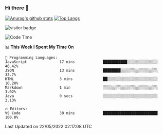 ### Hi there 👋

<!--
**Akelio-zhang/akelio-zhang** is a ✨ _special_ ✨ repository because its `README.md` (this file) appears on your GitHub profile.

Here are some ideas to get you started:

- 🔭 I’m currently working on ...
- 🌱 I’m currently learning ...
- 👯 I’m looking to collaborate on ...
- 🤔 I’m looking for help with ...
- 💬 Ask me about ...
- 📫 How to reach me: ...
- 😄 Pronouns: ...
- ⚡ Fun fact: ...
-->

[![Anurag's github stats](https://github-readme-stats.vercel.app/api?username=akelio-zhang&line_height=24&hide=contribs&show_icons=true&count_private=true)](https://github.com/anuraghazra/github-readme-stats)
[![Top Langs](https://github-readme-stats.vercel.app/api/top-langs/?username=akelio-zhang&card_width=240&layout=compact&hide=html)](https://github.com/anuraghazra/github-readme-stats)


![visitor badge](https://visitor-badge.glitch.me/badge?page_id=akelio-zhang.README.md)
<!--START_SECTION:waka-->
![Code Time](http://img.shields.io/badge/Code%20Time-0%20secs-blue)

📊 **This Week I Spent My Time On** 

```text
💬 Programming Languages: 
JavaScript               17 mins             ███████████░░░░░░░░░░░░░░   46.42% 
JSON                     13 mins             ████████░░░░░░░░░░░░░░░░░   33.7% 
HTML                     3 mins              ██░░░░░░░░░░░░░░░░░░░░░░░   10.28% 
Markdown                 1 min               ░░░░░░░░░░░░░░░░░░░░░░░░░   3.02% 
Java                     0 secs              ░░░░░░░░░░░░░░░░░░░░░░░░░   2.13%

🔥 Editors: 
VS Code                  38 mins             █████████████████████████   100.0%

```


 Last Updated on 22/05/2022 02:17:08 UTC
<!--END_SECTION:waka-->

